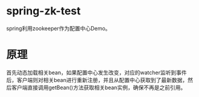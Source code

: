 # spring-zk-test
spring利用zookeeper作为配置中心Demo。

# 原理
首先动态加载相关bean，如果配置中心发生改变，对应的watcher监听到事件后，客户端则对相关bean进行重新注册，并且从配置中心获取到了最新数据，然后客户端直接调用getBean()方法获取相关bean实例，确保不再是之前引用。
